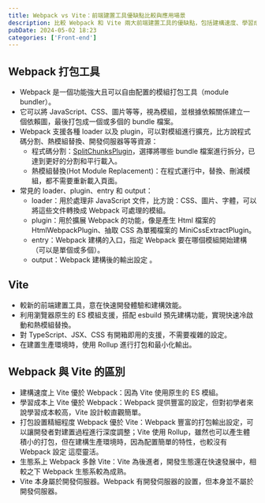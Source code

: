 ```yaml
---
title: Webpack vs Vite：前端建置工具優缺點比較與應用場景
description: 比較 Webpack 和 Vite 兩大前端建置工具的優缺點，包括建構速度、學習成本、打包設置精細度、生態系成熟度等，並分析其應用場景，助您選擇最適合專案需求的建置工具。
pubDate: 2024-05-02 18:23
categories: ['Front-end']
---
```


## Webpack 打包工具

- Webpack 是一個功能強大且可以自由配置的模組打包工具（module bundler）。
- 它可以將 JavaScript、CSS、圖片等等，視為模組，並根據依賴關係建立一個依賴圖，最後打包成一個或多個的 bundle 檔案。
- Webpack 支援各種 loader 以及 plugin，可以對模組進行擴充，比方說程式碼分割、熱模組替換、開發伺服器等等資源：
    - 程式碼分割：[SplitChunksPlugin](https://webpack.js.org/plugins/split-chunks-plugin/)，選擇將哪些 bundle 檔案進行拆分，已達到更好的分割和平行載入。
    - 熱模組替換(Hot Module Replacement)：在程式運行中，替換、刪減模組，都不需要重新載入頁面。
- 常見的 loader、plugin、entry 和 output：
    - loader：用於處理非 JavaScript 文件，比方說：CSS、圖片、字體，可以將這些文件轉換成 Webpack 可處理的模組。
    - plugin：用於擴展 Webpack 的功能，像是產生 Html 檔案的 HtmlWebpackPlugin、抽取 CSS 為單獨檔案的 MiniCssExtractPlugin。
    - entry：Webpack 建構的入口，指定 Webpack 要在哪個模組開始建構（可以是單個或多個）。
    - output：Webpack 建構後的輸出設定 。

## Vite

- 較新的前端建置工具，意在快速開發體驗和建構效能。
- 利用瀏覽器原生的 ES 模組支援，搭配 esbuild 預先建構功能，實現快速冷啟動和熱模組替換。
- 對 TypeScript、JSX、CSS 有開箱即用的支援，不需要複雜的設定。
- 在建置生產環境時，使用 Rollup 進行打包和最小化輸出。

## Webpack 與 Vite 的區別

- 建構速度上 Vite 優於 Webpack：因為 Vite 使用原生的 ES 模組。
- 學習成本上 Vite 優於 Webpack：Webpack 提供豐富的設定，但對初學者來說學習成本較高，Vite 設計較直觀簡單。
- 打包設置精細程度 Webpack 優於 Vite：Webpack 豐富的打包輸出設定，可以讓開發者對建置過程進行深度調整；Vite 使用 Rollup，雖然也可以產生體積小的打包，但在建構生產環境時，因為配置簡單的特性，也較沒有 Webpack 設定 這麼靈活。
- 生態系上 Webpack 多餘 Vite：Vite 為後進者，開發生態還在快速發展中，相較之下 Webpack 生態系較為成熟。
- Vite 本身屬於開發伺服器。Webpack 有開發伺服器的設置，但本身並不屬於開發伺服器。